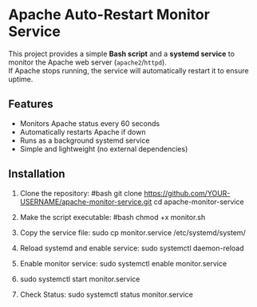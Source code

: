 # Apache Auto-Restart Monitor Service

This project provides a simple **Bash script** and a **systemd service** to monitor the Apache web server (`apache2`/`httpd`).  
If Apache stops running, the service will automatically restart it to ensure uptime.  

## Features
- Monitors Apache status every 60 seconds  
- Automatically restarts Apache if down  
- Runs as a background systemd service  
- Simple and lightweight (no external dependencies)  

## Installation
1. Clone the repository:
   #bash
   git clone https://github.com/YOUR-USERNAME/apache-monitor-service.git
   cd apache-monitor-service
2. Make the script executable:
   #bash
   chmod +x monitor.sh
3. Copy the service file:
   sudo cp monitor.service /etc/systemd/system/
4. Reload systemd and enable service:
   sudo systemctl daemon-reload
5. Enable monitor service:
   sudo systemctl enable monitor.service
6. 
   sudo systemctl start monitor.service
   
7. Check Status:
   sudo systemctl status monitor.service

